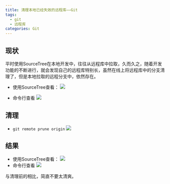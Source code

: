 ```yaml
---
title: 清理本地已经失效的远程库——Git
tags:
  - git
  - 远程库
categories: Git
---
```


## 现状
平时使用SourceTree在本地开发中，往往从远程库中拉取，久而久之，随着开发功能的不断进行，就会发现自己的远程库特别长，虽然在线上将远程库中的分支清理了，但是本地拉取的远程分支中，依然存在。
- 使用SourceTree查看：
![](http://img1-1253291688.cossh.myqcloud.com/Git/1.png)
<!-- more -->

- 命令行查看
![](http://img1-1253291688.cossh.myqcloud.com/Git/2.png)

## 清理
- ```git remote prune origin``` 
![](http://img1-1253291688.cossh.myqcloud.com/Git/3.png)

## 结果
- 使用SourceTree查看：
![](http://img1-1253291688.cossh.myqcloud.com/Git/4.png)
- 命令行查看
![](http://img1-1253291688.cossh.myqcloud.com/Git/5.png)

与清理前的相比，简直不要太清爽。